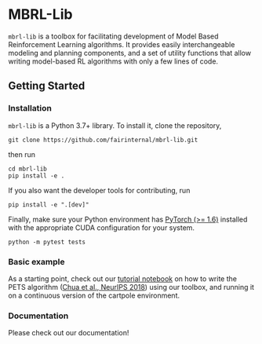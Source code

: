 # MBRL-Lib

``mbrl-lib`` is a toolbox for facilitating development of 
Model Based Reinforcement Learning algorithms. It provides easily interchangeable 
modeling and planning components, and a set of utility functions that allow writing
model-based RL algorithms with only a few lines of code. 

## Getting Started

### Installation

``mbrl-lib`` is a Python 3.7+ library. To install it, clone the repository,

    git clone https://github.com/fairinternal/mbrl-lib.git

then run

    cd mbrl-lib
    pip install -e .

If you also want the developer tools for contributing, run

    pip install -e ".[dev]"

Finally, make sure your Python environment has
[PyTorch (>= 1.6)](https://pytorch.org) installed with the appropriate 
CUDA configuration for your system.

    python -m pytest tests

### Basic example
As a starting point, check out our [tutorial notebook](notebooks/pets_example.ipynb) 
on how to write the PETS algorithm 
([Chua et al., NeurIPS 2018](https://arxiv.org/pdf/1805.12114.pdf)) 
using our toolbox, and running it on a continuous version of the cartpole 
environment.

### Documentation 
Please check out our documentation!


